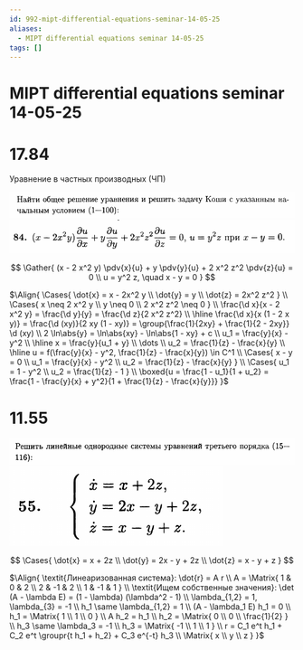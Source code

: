 ```yaml
---
id: 992-mipt-differential-equations-seminar-14-05-25
aliases:
  - MIPT differential equations seminar 14-05-25
tags: []
---
```


# MIPT differential equations seminar 14-05-25

# 17.84

Уравнение в частных производных (ЧП)

![14-05-25_15-37-23_006.png](assets/imgs/14-05-25_15-37-23_006.png)
![14-05-25_15-37-04_262.png](assets/imgs/14-05-25_15-37-04_262.png)

$$
\Gather{
(x - 2 x^2 y) \pdv{x}{u} + y \pdv{y}{u} + 2 x^2 z^2 \pdv{z}{u} = 0 \\
u = y^2 z, \quad x - y = 0
}
$$

$\Align{
\Cases{
\dot{x} = x - 2x^2 y \\
\dot{y} = y \\
\dot{z} = 2x^2 z^2
} \\
\Cases{
x \neq 2 x^2 y \\
y \neq 0 \\
2 x^2 z^2 \neq 0
} \\
\frac{\d x}{x - 2 x^2 y} = \frac{\d y}{y} = \frac{\d z}{2 x^2 z^2} \\
\hline
\frac{\d x}{x (1 - 2 x y)} = \frac{\d (xy)}{2 xy (1 - xy)} =
\group{\frac{1}{2xy} + \frac{1}{2 - 2xy}} \d (xy) \\
2 \ln\abs{y} = \ln\abs{xy} - \ln\abs{1 - xy} + c \\
u_1 = \frac{y}{x} - y^2 \\
\hline
x = \frac{y}{u_1 + y} \\
\dots \\
u_2 = \frac{1}{z} - \frac{x}{y} \\
\hline
u = f(\frac{y}{x} - y^2, \frac{1}{z} - \frac{x}{y}) \in C^1 \\
\Cases{
x - y = 0 \\
u_1 = \frac{y}{x} - y^2 \\
u_2 = \frac{1}{z} - \frac{x}{y}
} \\
\Cases{
u_1 = 1 - y^2 \\
u_2 = \frac{1}{z} - 1
} \\
\boxed{u = \frac{1 - u_1}{1 + u_2} = \frac{1 - \frac{y}{x} + y^2}{1 + \frac{1}{z} - \frac{x}{y}}}
}$

# 11.55

![14-05-25_15-53-13_776.png](assets/imgs/14-05-25_15-53-13_776.png)
![14-05-25_15-52-56_429.png](assets/imgs/14-05-25_15-52-56_429.png)

$$
\Cases{
\dot{x} = x + 2z \\
\dot{y} = 2x - y + 2z \\
\dot{z} = x - y + z
}
$$

$\Align{
\textit{Линеаризованная система}: \dot{r} = A r \\
A = \Matrix{
1 & 0 & 2 \\
2 & -1 & 2 \\
1 & -1 & 1
} \\
\textit{Ищем собственные значения}:
\det (A - \lambda E) = (1 - \lambda) (\lambda^2 - 1) \\
\lambda_{1,2} = 1, \lambda_{3} = -1 \\
h_1 \same \lambda_{1,2} = 1 \\
(A - \lambda_1 E) h_1 = 0 \\
h_1 = \Matrix{
1 \\ 1 \\ 0
} \\
A h_2 = h_1 \\
h_2 = \Matrix{
0 \\ 0 \\ \frac{1}{2}
} \\
h_3 \same \lambda_3 = -1 \\
h_3 = \Matrix{
-1 \\ 1 \\ 1
} \\
r = C_1 e^t h_1 + C_2 e^t \groupr{t h_1 + h_2} + C_3 e^{-t} h_3 \\
\Matrix{
x \\ y \\ z
}
}$

